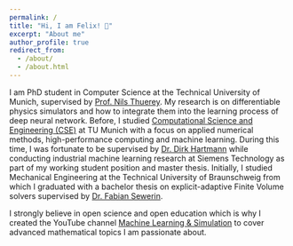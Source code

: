 ```yaml
---
permalink: /
title: "Hi, I am Felix! 👋"
excerpt: "About me"
author_profile: true
redirect_from: 
  - /about/
  - /about.html
---
```


I am PhD student in Computer Science at the Technical University of Munich,
supervised by [Prof. Nils Thuerey](https://ge.in.tum.de/). My research is on
differentiable physics simulators and how to integrate them into the learning
process of deep neural network. Before, I studied [Computational Science and
Engineering
(CSE)](https://www.in.tum.de/en/in/fuer-studieninteressierte/master-studiengaenge/computational-science-and-engineering/)
at TU Munich with a focus on applied numerical methods, high-performance
computing and machine learning. During this time, I was fortunate to be
supervised by [Dr. Dirk Hartmann](https://www.linkedin.com/in/dirkhartmann)
while conducting industrial machine learning research at Siemens Technology as
part of my working student position and master thesis. Initially, I studied
Mechanical Engineering at the Technical University of Braunschweig from which I
graduated with a bachelor thesis on explicit-adaptive Finite Volume solvers
supervised by [Dr. Fabian
Sewerin](https://www.mvt.ovgu.de/People/Dr_+Fabian+Sewerin.html).

I strongly believe in open science and open education which is why I created the YouTube channel [Machine Learning & Simulation](https://www.youtube.com/@MachineLearningSimulation) to cover advanced mathematical topics I am passionate about.
